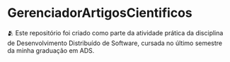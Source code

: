 # GerenciadorArtigosCientificos
 🫂 Este repositório foi criado como parte da atividade prática da disciplina de Desenvolvimento Distribuído de Software, cursada no último semestre da minha graduação em ADS.
